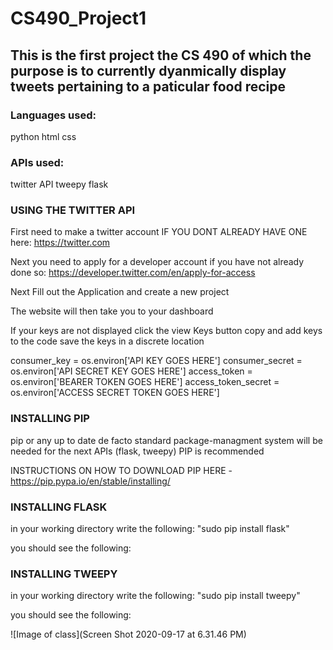 # CS490_Project1
## This is the first project the CS 490 of which the purpose is to currently dyanmically display tweets pertaining to a paticular food recipe

### Languages used:
python
html
css

### APIs used:
twitter API
tweepy
flask


### USING THE TWITTER API

First need to make a twitter account IF YOU DONT ALREADY HAVE ONE here:
https://twitter.com

Next you need to apply for a developer account if you have not already done so:
https://developer.twitter.com/en/apply-for-access

Next Fill out the Application and create a new project

The website will then take you to your dashboard

If your keys are not displayed click the view Keys button
copy and add keys to the code save the keys in a discrete location

consumer_key = os.environ['API KEY GOES HERE']
consumer_secret = os.environ['API SECRET KEY GOES HERE']
access_token = os.environ['BEARER TOKEN GOES HERE']
access_token_secret = os.environ['ACCESS SECRET TOKEN GOES HERE']





### INSTALLING PIP
pip or any up to date de facto standard package-managment system will be needed for the next APIs (flask, tweepy)
PIP is recommended

INSTRUCTIONS ON HOW TO DOWNLOAD PIP HERE - https://pip.pypa.io/en/stable/installing/



### INSTALLING FLASK

in your working directory write the following: "sudo pip install flask"


you should see the following:


### INSTALLING TWEEPY

in your working directory write the following: "sudo pip install tweepy"

you should see the following:

![Image of class](Screen Shot 2020-09-17 at 6.31.46 PM)


